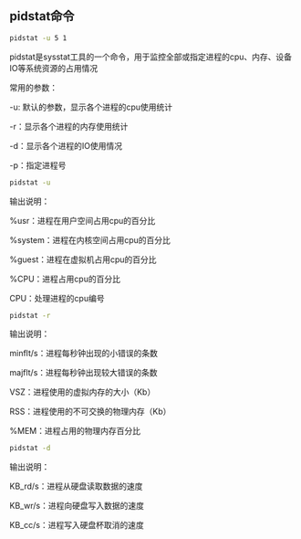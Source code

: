 



## pidstat命令

```bash
pidstat -u 5 1
```

pidstat是sysstat工具的一个命令，用于监控全部或指定进程的cpu、内存、设备IO等系统资源的占用情况

常用的参数：

-u: 默认的参数，显示各个进程的cpu使用统计

-r：显示各个进程的内存使用统计

-d：显示各个进程的IO使用情况

-p：指定进程号



```bash
pidstat -u
```

输出说明：

%usr：进程在用户空间占用cpu的百分比

%system：进程在内核空间占用cpu的百分比

%guest：进程在虚拟机占用cpu的百分比

%CPU：进程占用cpu的百分比

CPU：处理进程的cpu编号





```bash
pidstat -r
```

输出说明：

minflt/s：进程每秒钟出现的小错误的条数

majflt/s：进程每秒钟出现较大错误的条数

VSZ：进程使用的虚拟内存的大小（Kb）

RSS：进程使用的不可交换的物理内存（Kb）

%MEM：进程占用的物理内存百分比



```bash
pidstat -d
```

输出说明：

KB_rd/s：进程从硬盘读取数据的速度

KB_wr/s：进程向硬盘写入数据的速度

KB_cc/s：进程写入硬盘杯取消的速度